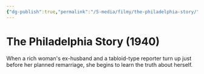 ```yaml
---
{"dg-publish":true,"permalink":"/5-media/filmy/the-philadelphia-story/","tags":["to-watch","фильм","#Comedy","#Romance"]}
---
```


# The Philadelphia Story (1940)
 
When a rich woman's ex-husband and a tabloid-type reporter turn up just before her planned remarriage, she begins to learn the truth about herself.


